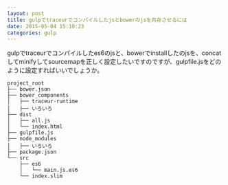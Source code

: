 ```yaml
---
layout: post
title: gulpでtraceurでコンパイルしたjsとbowerのjsを共存させるには
date: 2015-05-04 15:10:23
categories: gulp
---
```

<p>gulpでtraceurでコンパイルしたes6のjsと、bowerでinstallしたのjsを、concatしてminifyしてsourcemapを正しく設定したいですのですが、gulpfile.jsをどのように設定すればいいでしょうか。</p>

<pre><code>project_root
├── bower.json
├── bower_components
│   ├── traceur-runtime
│   ├── いろいろ
├── dist
│   ├── all.js
│   └── index.html
├── gulpfile.js
├── node_modules
│   ├── いろいろ
├── package.json
└── src
    ├── es6
    │   └── main.js.es6
    └── index.slim
</code></pre>
